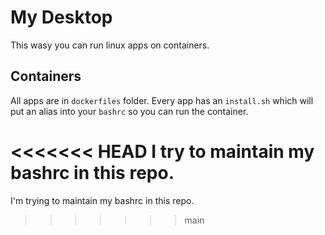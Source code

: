 # My Desktop

This wasy you can run linux apps on containers. <br/>


## Containers

All apps are in `dockerfiles` folder. Every app has an `install.sh` which will put an alias into your `bashrc` so you can run the container.

<<<<<<< HEAD
I try to maintain my bashrc in this repo.
=======
I'm trying to maintain my bashrc in this repo.
>>>>>>> main
